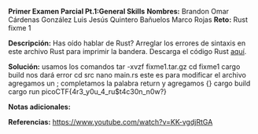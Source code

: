**Primer Examen Parcial Pt.1:General Skills** 
**Nombres:** 
Brandon Omar Cárdenas González
Luis Jesús Quintero Bañuelos
Marco Rojas 
**Reto:** Rust fixme 1

**Descripción:**
Has oído hablar de Rust? Arreglar los errores de sintaxis en este archivo Rust para imprimir la bandera. Descarga el código Rust [aquí](https://challenge-files.picoctf.net/c_verbal_sleep/3f0e13f541928f420d9c8c96b06d4dbf7b2fa18b15adbd457108e8c80a1f5883/fixme1.tar.gz).

**Solución:**
usamos los comandos 
tar -xvzf fixme1.tar.gz
cd fixme1
cargo build nos dará error 
cd src
nano main.rs este es para modificar el archivo agregamos un ; completamos la palabra return y agregamos {}
 cargo build 
 cargo run
 picoCTF{4r3_y0u_4_ru$t4c30n_n0w?}

**Notas adicionales:**

**Referencias:** 
https://www.youtube.com/watch?v=KK-vgdjRtGA